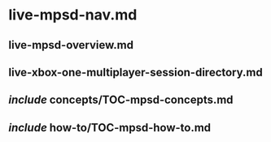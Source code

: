 # live-mpsd-nav.md

## live-mpsd-overview.md

## live-xbox-one-multiplayer-session-directory.md

## _include_ concepts/TOC-mpsd-concepts.md

## _include_ how-to/TOC-mpsd-how-to.md
